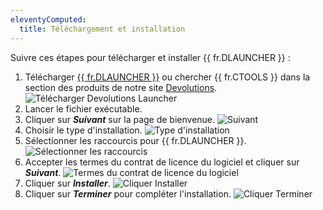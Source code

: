 ```yaml
---
eleventyComputed:
  title: Téléchargement et installation
---
```

Suivre ces étapes pour télécharger et installer {{ fr.DLAUNCHER }} :
1. Télécharger [{{ fr.DLAUNCHER }}](https://devolutions.net/launcher/download) ou chercher {{ fr.CTOOLS }} dans la section des produits de notre site [Devolutions](https://devolutions.net/).
![Télécharger Devolutions Launcher](https://cdnweb.devolutions.net/docs/HUBB6000_2023_3.png)
2. Lancer le fichier exécutable.
3. Cliquer sur ***Suivant*** sur la page de bienvenue.
![Suivant](https://cdnweb.devolutions.net/docs/docs_en_hub_Hub4001.png)
4. Choisir le type d'installation.
![Type d'installation](https://cdnweb.devolutions.net/docs/docs_en_hub_Hub4002.png)
5. Sélectionner les raccourcis pour {{ fr.DLAUNCHER }}.
![Sélectionner les raccourcis](https://cdnweb.devolutions.net/docs/docs_en_hub_Hub4003.png)
6. Accepter les termes du contrat de licence du logiciel et cliquer sur ***Suivant***.
![Termes du contrat de licence du logiciel](https://cdnweb.devolutions.net/docs/docs_en_hub_Hub4004.png)
7. Cliquer sur ***Installer***.
![Cliquer Installer](https://cdnweb.devolutions.net/docs/docs_en_hub_Hub4005.png)
8. Cliquer sur ***Terminer*** pour compléter l'installation.
![Cliquer Terminer](https://cdnweb.devolutions.net/docs/docs_en_hub_Hub4006.png)
